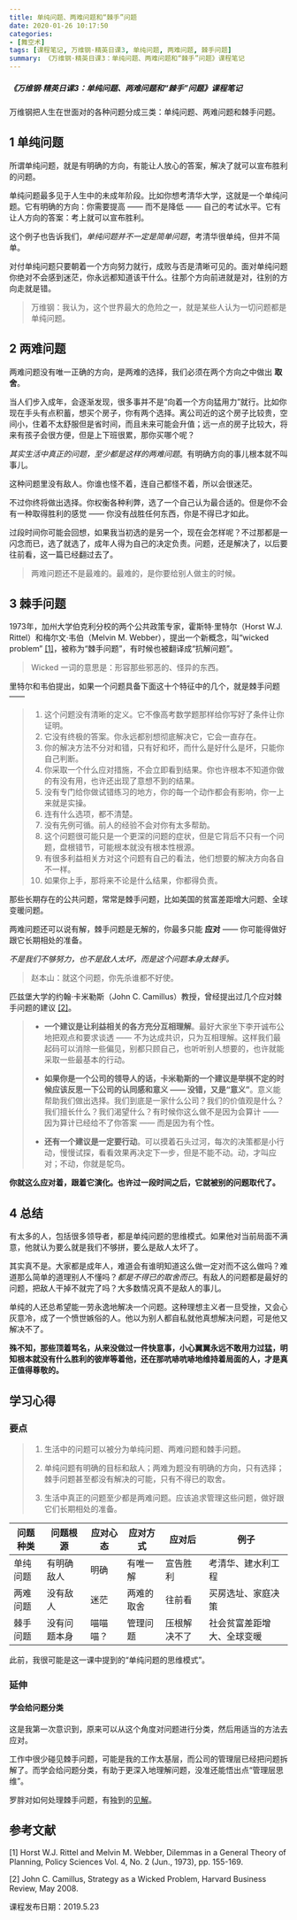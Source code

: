 ```yaml
---
title: 单纯问题、两难问题和“棘手”问题
date: 2020-01-26 10:17:50
categories:
- [舞空术]
tags: [课程笔记, 万维钢·精英日课3, 单纯问题, 两难问题, 棘手问题]
summary: 《万维钢·精英日课3：单纯问题、两难问题和“棘手”问题》课程笔记
---
```


##### 《万维钢·精英日课3：单纯问题、两难问题和“棘手”问题》课程笔记

万维钢把人生在世面对的各种问题分成三类：单纯问题、两难问题和棘手问题。


<div class="anchor" id="dan-chun-wen-ti"></div>

## 1 单纯问题

所谓单纯问题，就是有明确的方向，有能让人放心的答案，解决了就可以宣布胜利的问题。

单纯问题最多见于人生中的未成年阶段。比如你想考清华大学，这就是一个单纯问题。它有明确的方向：你需要提高 —— 而不是降低 —— 自己的考试水平。它有让人方向的答案：考上就可以宣布胜利。

这个例子也告诉我们，*单纯问题并不一定是简单问题*，考清华很单纯，但并不简单。

对付单纯问题只要朝着一个方向努力就行，成败与否是清晰可见的。面对单纯问题你绝对不会感到迷茫，你永远都知道该干什么。往那个方向前进就是对，往别的方向走就是错。

> 万维钢：我认为，这个世界最大的危险之一，就是某些人认为一切问题都是单纯问题。


<div class="anchor" id="liang-nan-wen-ti"></div>

## 2 两难问题

两难问题没有唯一正确的方向，是两难的选择，我们必须在两个方向之中做出 **取舍**。

当人们步入成年，会逐渐发现，很多事并不是“向着一个方向猛用力”就行。比如你现在手头有点积蓄，想买个房子，你有两个选择。离公司近的这个房子比较贵，空间小，住着不太舒服但是省时间，而且未来可能会升值；远一点的房子比较大，将来有孩子会很方便，但是上下班很累，那你买哪个呢？

*其实生活中真正的问题，至少都是这样的两难问题*。有明确方向的事儿根本就不叫事儿。

这种问题里没有敌人。你谁也怪不着，连自己都怪不着，所以会很迷茫。

不过你终将做出选择。你权衡各种利弊，选了一个自己认为最合适的。但是你不会有一种取得胜利的感觉 —— 你没有战胜任何东西，你是不得已才如此。

过段时间你可能会回想，如果我当初选的是另一个，现在会怎样呢？不过那都是一闪念而已，选了就选了，成年人得为自己的决定负责。问题，还是解决了，以后要往前看，这一篇已经翻过去了。

> 两难问题还不是最难的。最难的，是你要给别人做主的时候。


<div class="anchor" id="ji-shou-wen-ti"></div>

## 3 棘手问题

1973年，加州大学伯克利分校的两个公共政策专家，霍斯特·里特尔（Horst W.J. Rittel）和梅尔文·韦伯（Melvin M. Webber），提出一个新概念，叫“wicked problem” [[1]](#references)，被称为“棘手问题”，有时候也被翻译成“抗解问题”。

> Wicked 一词的意思是：形容那些邪恶的、怪异的东西。

里特尔和韦伯提出，如果一个问题具备下面这十个特征中的几个，就是棘手问题 ——

> 1. 这个问题没有清晰的定义。它不像高考数学题那样给你写好了条件让你证明。
> 2. 它没有终极的答案。你永远都别想彻底解决它，它会一直存在。
> 3. 你的解决方法不分对和错，只有好和坏，而什么是好什么是坏，只能你自己判断。
> 4. 你采取一个什么应对措施，不会立即看到结果。你也许根本不知道你做的有没有用，也许还出现了意想不到的结果。
> 5. 没有专门给你做试错练习的地方，你的每一个动作都会有影响，你一上来就是实操。
> 6. 连有什么选项，都不清楚。
> 7. 没有先例可循。前人的经验不会对你有太多帮助。
> 8. 这个问题很可能只是一个更深的问题的症状，但是它背后不只有一个问题，盘根错节，可能根本就没有根本性根源。
> 9. 有很多利益相关方对这个问题有自己的看法，他们想要的解决方向各自不一样。
> 10. 如果你上手，那将来不论是什么结果，你都得负责。

那些长期存在的公共问题，常常是棘手问题，比如美国的贫富差距增大问题、全球变暖问题。

两难问题还可以说有解，棘手问题是无解的，你最多只能 **应对** —— 你可能得做好跟它长期相处的准备。

*不是我们不够努力，也不是敌人太坏，而是这个问题本身太棘手。*

> 赵本山：就这个问题，你先杀谁都不好使。

匹兹堡大学的约翰·卡米勒斯（John C. Camillus）教授，曾经提出过几个应对棘手问题的建议 [[2]](#references)。

> * **一个建议是让利益相关的各方充分互相理解**。最好大家坐下李开诚布公地把观点和要求谈透 —— 不为达成共识，只为互相理解。这样我们最起码可以消除一些偏见，别都只顾自己，也听听别人想要的，也许就能采取一些最基本的行动。
>
> * **如果你是一个公司的领导人的话，卡米勒斯的一个建议是举棋不定的时候应该反思一下公司的认同感和意义 —— 没错，又是“意义”**。意义能帮助我们做出选择。我们到底是一家什么公司？我们的价值观是什么？我们擅长什么？我们渴望什么？有时候你这么做不是因为会算计 —— 因为算计已经给不了你答案 —— 而是因为有个性。
>
> * **还有一个建议是一定要行动**。可以摸着石头过河，每次的决策都是小行动，慢慢试探，看看效果再决定下一步，但是不能不动。动，才叫应对；不动，你就是鸵鸟。

**你就这么应对着，跟着它演化。也许过一段时间之后，它就被别的问题取代了。**

## 4 总结

有太多的人，包括很多领导者，都是单纯问题的思维模式。如果他对当前局面不满意，他就认为要么就是我们不够拼，要么是敌人太坏了。

其实真不是。大家都是成年人，难道会有谁明知道这么做一定对而不这么做吗？难道那么简单的道理别人不懂吗？*都是不得已的取舍而已*。有敌人的问题都是最好的问题，把敌人干掉不就完了吗？大多数情况真不是敌人的事儿。

单纯的人还总希望能一劳永逸地解决一个问题。这种理想主义者一旦受挫，又会心灰意冷，成了一个愤世嫉俗的人。他以为别人都自私就他真想解决问题，可是他又解决不了。

**殊不知，那些顶着骂名，从来没做过一件快意事，小心翼翼永远不敢用力过猛，明知根本就没有什么胜利的彼岸等着他，还在那吭哧吭哧地维持着局面的人，才是真正值得尊敬的。**

## 学习心得

### 要点

> 1. 生活中的问题可以被分为单纯问题、两难问题和棘手问题。
>
> 2. 单纯问题有明确的目标和敌人；两难为题没有明确的方向，只有选择；棘手问题甚至都没有解决的可能，只有不得已的取舍。
>
> 3. 生活中真正的问题至少都是两难问题。应该追求管理这些问题，做好跟它们长期相处的准备。

| 问题种类 | 问题根源       | 应对心态  | 应对方式    | 应对后       | 例子                      |
|---------|---------------|-----------|------------|--------------|--------------------------|
| 单纯问题 | 有明确敌人     | 明确      | 有唯一解    | 宣告胜利     | 考清华、建水利工程         |
| 两难问题 | 没有敌人       | 迷茫      | 两难的取舍  | 往前看       | 买房选址、家庭决策         |
| 棘手问题 | 没有问题本身   | 喵喵喵？   | 管理问题    | 压根解决不了 | 社会贫富差距增大、全球变暖  |

此前，我很可能是这一课中提到的“单纯问题的思维模式”。

### 延伸

#### 学会给问题分类

这是我第一次意识到，原来可以从这个角度对问题进行分类，然后用适当的方法去应对。

工作中很少碰见棘手问题，可能是我的工作太基层，而公司的管理层已经把问题拆解了。而学会给问题分类，有助于更深入地理解问题，没准还能悟出点“管理层思维”。

罗胖对如何处理棘手问题，有独到的[见解](/online-course-notes/luo-ji-si-wei/season-7/20190528_zen-me-chu-li-ji-shou-wen-ti/)。


<div class="anchor" id="references"></div>

## 参考文献

[1] Horst W.J. Rittel and Melvin M. Webber, Dilemmas in a General Theory of Planning, Policy Sciences Vol. 4, No. 2 (Jun., 1973), pp. 155-169.

[2] John C. Camillus, Strategy as a Wicked Problem, Harvard Business Review, May 2008.


课程发布日期：2019.5.23
